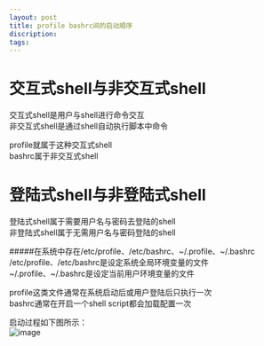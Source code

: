 ```yaml
---
layout: post
title: profile bashrc间的启动顺序
discription: 
tags: 
---
```


 交互式shell与非交互式shell
====
交互式shell是用户与shell进行命令交互  
非交互式shell是通过shell自动执行脚本中命令  

profile就属于这种交互式shell  
bashrc属于非交互式shell  

 登陆式shell与非登陆式shell
====
登陆式shell属于需要用户名与密码去登陆的shell  
非登陆式shell属于无需用户名与密码登陆的shell  

#####在系统中存在/etc/profile、/etc/bashrc、~/.profile、~/.bashrc
/etc/profile、/etc/bashrc是设定系统全局环境变量的文件  
~/.profile、~/.bashrc是设定当前用户环境变量的文件  

profile这类文件通常在系统启动后或用户登陆后只执行一次  
bashrc通常在开启一个shell script都会加载配置一次 

启动过程如下图所示：  
![image](https://raw.githubusercontent.com/zhaoguangqiang/zhaoguangqiang.github.com/master/_posts/2015/img/linux_shell_start.png)  

